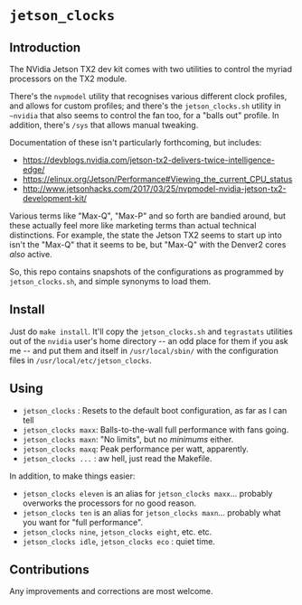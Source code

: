 # `jetson_clocks`

## Introduction

The NVidia Jetson TX2 dev kit comes with two utilities to control the
myriad processors on the TX2 module.

There's the `nvpmodel` utility that recognises various different clock
profiles, and allows for custom profiles; and there's the
`jetson_clocks.sh` utility in `~nvidia` that also seems to control the fan
too, for a "balls out" profile. In addition, there's `/sys` that allows
manual tweaking.

Documentation of these isn't particularly forthcoming, but includes:

* https://devblogs.nvidia.com/jetson-tx2-delivers-twice-intelligence-edge/
* https://elinux.org/Jetson/Performance#Viewing_the_current_CPU_status
* http://www.jetsonhacks.com/2017/03/25/nvpmodel-nvidia-jetson-tx2-development-kit/

Various terms like "Max-Q", "Max-P" and so forth are bandied around, but
these actually feel more like marketing terms than actual technical
distinctions.  For example, the state the Jetson TX2 seems to start up
into isn't the "Max-Q" that it seems to be, but "Max-Q" with the Denver2
cores _also_ active.

So, this repo contains snapshots of the configurations as programmed by
`jetson_clocks.sh`, and simple synonyms to load them.

## Install

Just do `make install`.  It'll copy the `jetson_clocks.sh` and
`tegrastats` utilities out of the `nvidia` user's home directory -- an odd
place for them if you ask me -- and put them and itself in
`/usr/local/sbin/` with the configuration files in
`/usr/local/etc/jetson_clocks`.

## Using

* `jetson_clocks` :  Resets to the default boot configuration, as far as I can tell
* `jetson_clocks maxx`:  Balls-to-the-wall full performance with fans going.
* `jetson_clocks maxn`:  "No limits", but no _minimums_ either.
* `jetson_clocks maxq`:  Peak performance per watt, apparently.
* `jetson_clocks ...` :  aw hell, just read the Makefile.

In addition, to make things easier:

* `jetson_clocks eleven` is an alias for `jetson_clocks maxx`... probably overworks the processors for no good reason.
* `jetson_clocks ten` is an alias for `jetson_clocks maxn`... probably what you want for "full performance".
* `jetson_clocks nine`, `jetson_clocks eight`, etc. etc.
* `jetson_clocks idle`, `jetson_clocks eco` : quiet time.

## Contributions

Any improvements and corrections are most welcome.
